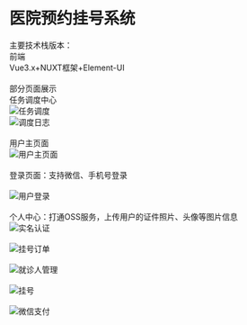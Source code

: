 # 医院预约挂号系统
主要技术栈版本：<br>
前端 <br>
Vue3.x+NUXT框架+Element-UI
<br>
<br>
部分页面展示<br>
任务调度中心<br>
![任务调度](https://user-images.githubusercontent.com/81365742/218898854-ebf25961-2411-43fb-bfd1-d7336a1c338d.png)
<br>
![调度日志](https://user-images.githubusercontent.com/81365742/218905817-095e80a1-f524-405e-b617-26df9bafd230.png)
<br>
<br>
用户主页面<br>
![用户主页面](https://user-images.githubusercontent.com/81365742/218896184-97d4e6bc-b7d3-43b9-bdf0-0b5a178ffc1f.png)
<br>
<br>
登录页面：支持微信、手机号登录<br>
<br>
![用户登录](https://user-images.githubusercontent.com/81365742/218897214-0cfa29d6-ec7b-4c35-8ea4-fdd69902c6d0.png)
<br>
<br>
个人中心：打通OSS服务，上传用户的证件照片、头像等图片信息<br>
![实名认证](https://user-images.githubusercontent.com/81365742/218897896-a17a8e3f-1c07-49a2-bbc2-22f2ea65a6f0.png)
<br>
<br>
![挂号订单](https://user-images.githubusercontent.com/81365742/218897902-68c55fb9-7a34-4156-bc31-2102048d6112.png)
<br>
<br>
![就诊人管理](https://user-images.githubusercontent.com/81365742/218897909-31046308-5539-4b6b-a342-e26708e0ab61.png)
<br>
<br>
![挂号](https://user-images.githubusercontent.com/81365742/218898937-6cc30b61-6af4-4819-a626-1678effafe7e.png)
<br><br>
![微信支付](https://user-images.githubusercontent.com/81365742/218905572-7aeb5fef-e7ac-40e0-8706-bf9d3f8506a3.png)
<br><br>


